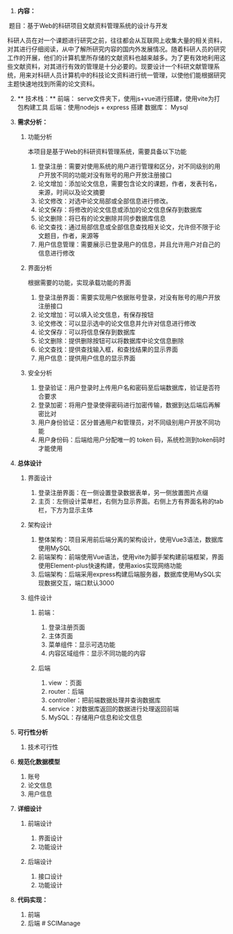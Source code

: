 1.  **内容：**

​		题目：基于Web的科研项目文献资料管理系统的设计与开发

​		科研人员在对一个课题进行研究之前，往往都会从互联网上收集大量的相关资料，对其进行仔细阅读，从中了解所研究内容的国内外发展情况。随着科研人员的研究工作的开展，他们的计算机里所存储的文献资料也越来越多。为了更有效地利用这些文献资料，对其进行有效的管理是十分必要的。现要设计一个科研文献管理系统，用来对科研人员计算机中的科技论文资料进行统一管理，以使他们能根据研究主题快速地找到所需的论文资料。

2. ** 技术栈：**
   前端： serve文件夹下，使用js+vue进行搭建，使用vite为打包构建工具
   后端：使用nodejs + express 搭建
   数据库： Mysql
2. **需求分析：**

   1. 功能分析

      本项目是基于Web的科研资料管理系统，需要具备以下功能

      1. 登录注册：需要对使用系统的用户进行管理和区分，对不同级别的用户开放不同的功能对没有账号的用户开放注册接口
      2. 论文增加：添加论文信息，需要包含论文的课题，作者，发表刊名，来源，时间以及论文摘要
      3. 论文修改：对选中论文局部或全部信息进行修改。
      4. 论文保存：将修改的论文信息或添加的论文信息保存到数据库
      5. 论文删除：将已有的论文删除并同步数据库信息
      6. 论文查找：通过局部信息或全部信息查找相关论文，允许但不限于论文题目，作者，来源等
      7. 用户信息管理：需要展示已登录用户的信息，并且允许用户对自己的信息进行修改

   2. 界面分析

      根据需要的功能，实现承载功能的界面

      1.  登录注册界面：需要实现用户依据账号登录，对没有账号的用户开放注册接口
      2.  论文增加：可以填入论文信息，有保存按钮
      3. 论文修改：可以显示选中的论文信息并允许对信息进行修改
      4. 论文保存：可以将信息保存到数据库
      5. 论文删除：提供删除按钮可以将数据库中论文信息删除
      6. 论文查找：提供查找输入框，和查找结果的显示界面
      7. 用户信息：提供用户信息的显示界面

   3. 安全分析

      1.  登录验证：用户登录时上传用户名和密码至后端数据库，验证是否符合要求
      2.   登录加密：将用户登录使得密码进行加密传输，数据到达后端后再解密比对
      3.  用户身份验证：区分普通用户和管理员，对不同级别用户开放不同功能
      4.  用户身份码：后端给用户分配唯一的 token 码，系统检测到token码时才能使用


3.  **总体设计**   
    1.  界面设计 
        1.  登录注册界面：在一侧设置登录数据表单，另一侧放置图片点缀
        2.  主页：左侧设计菜单栏，右侧为显示界面。右侧上方有界面名称的tab栏，下方为显示主体

    2.  架构设计
        1.  整体架构：项目采用前后端分离的架构设计，使用Vue3语法，数据库使用MySQL
        2.  前端架构：前端使用Vue语法，使用vite为脚手架构建前端框架，界面使用Element-plus快速构建，使用axios实现网络功能
        3.  后端架构：后端采用express构建后端服务器，数据库使用MySQL实现数据交互，端口默认3000

    3.  组件设计
        1.  前端：
            1.  登录注册页面
            2.  主体页面
            3.  菜单组件：显示可选功能
            4.  内容区域组件：显示不同功能的内容

        2.  后端
            1.  view ：页面
            2.  router：后端
            3.  controller：把前端数据处理并查询数据库
            4.  service：对数据库返回的数据进行处理返回前端
            5.  MySQL：存储用户信息和论文信息


4.  **可行性分析**
    1.  技术可行性




5.  **规范化数据模型**
    1.  账号
    2.  论文信息
    3.  用户信息




6.  **详细设计**
    1.  前端设计
        1.  界面设计
        2.  功能设计

    2.  后端设计
        1.  接口设计
        2.  功能设计




7.  **代码实现：**
    1.  前端
    2.  后端        # SCIManage
